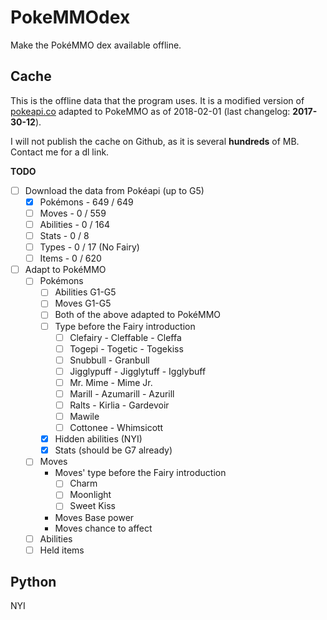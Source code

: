 # PokeMMOdex
Make the PokéMMO dex available offline.

## Cache
This is the offline data that the program uses.
It is a modified version of [pokeapi.co](https://pokeapi.co) adapted to PokeMMO as of 2018-02-01 (last changelog: **2017-30-12**).

I will not publish the cache on Github, as it is several **hundreds** of MB.  
Contact me for a dl link.

**TODO**
- [ ] Download the data from Pokéapi (up to G5)
  - [x] Pokémons - 649 / 649
  - [ ] Moves - 0 / 559
  - [ ] Abilities - 0 / 164
  - [ ] Stats - 0 / 8
  - [ ] Types - 0 / 17 (No Fairy)
  - [ ] Items - 0 / 620

- [ ] Adapt to PokéMMO
  - [ ] Pokémons
    - [ ] Abilities G1-G5
    - [ ] Moves G1-G5
    - [ ] Both of the above adapted to PokéMMO
    - [ ] Type before the Fairy introduction
      - [ ] Clefairy - Cleffable - Cleffa
      - [ ] Togepi - Togetic - Togekiss
      - [ ] Snubbull - Granbull
      - [ ] Jigglypuff - Jigglytuff - Igglybuff
      - [ ] Mr. Mime - Mime Jr.
      - [ ] Marill - Azumarill - Azurill
      - [ ] Ralts - Kirlia - Gardevoir
      - [ ] Mawile
      - [ ] Cottonee - Whimsicott
    - [x] Hidden abilities (NYI)
    - [x] Stats (should be G7 already)
  - [ ] Moves
    - Moves' type before the Fairy introduction
      - [ ] Charm
      - [ ] Moonlight
      - [ ] Sweet Kiss
    - Moves Base power
    - Moves chance to affect
  - [ ] Abilities
  - [ ] Held items

## Python
NYI
